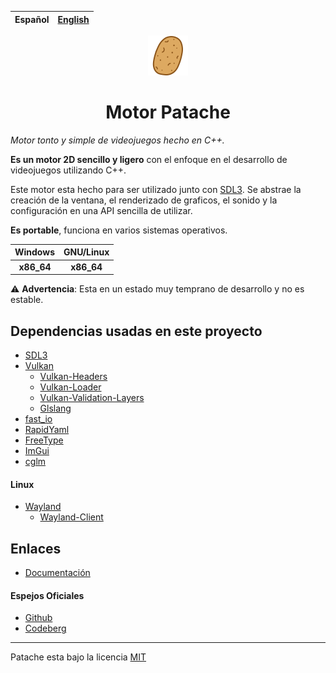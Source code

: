 | Español | [English](README_en.md) |
| :--: | :--: |

<p align = "center"><img draggable = false src = "data/assets/patache.svg?ref_type=heads&inline=false" width=64></p>

<h1 align = "center">Motor Patache</h1>

_Motor tonto y simple de videojuegos hecho en C++._

<p><strong>Es un motor 2D sencillo y ligero</strong> con el enfoque en el desarrollo de videojuegos utilizando C++.</p>

<p>Este motor esta hecho para ser utilizado junto con <a href = "http://www.libsdl.org/">SDL3</a>. Se abstrae la creación de la ventana, el renderizado de graficos, el sonido y la configuración en una API sencilla de utilizar.</p>

<p><strong>Es portable</strong>, funciona en varios sistemas operativos.</p>

| Windows | GNU/Linux |
| :-----: | :-----: |
|<b>x86_64</b> | <b>x86_64</b> |

<p>⚠️ <strong>Advertencia</strong>: Esta en un estado muy temprano de desarrollo y no es estable.</p>

## Dependencias usadas en este proyecto
- [SDL3](http://www.libsdl.org/)
- [Vulkan](https://www.vulkan.org/)
	- [Vulkan-Headers](https://github.com/KhronosGroup/Vulkan-Headers.git)
	- [Vulkan-Loader](https://github.com/KhronosGroup/Vulkan-Loader.git)
	- [Vulkan-Validation-Layers](https://github.com/KhronosGroup/Vulkan-ValidationLayers.git)
	- [Glslang](https://github.com/KhronosGroup/glslang.git)
- [fast_io](https://github.com/cppfastio/fast_io.git)
- [RapidYaml](https://github.com/biojppm/rapidyaml.git)
- [FreeType](https://gitlab.freedesktop.org/freetype/freetype.git)
- [ImGui](https://github.com/ocornut/imgui.git)
- [cglm](https://github.com/recp/cglm.git)

#### Linux
 - [Wayland](https://wayland.freedesktop.org/)
	- [Wayland-Client](https://gitlab.freedesktop.org/wayland/wayland)

## Enlaces
- [Documentación](#)
#### Espejos Oficiales
- [Github](https://github.com/Sendan4/Patache-Game-Engine)
- [Codeberg](https://codeberg.org/PatacheEngine/Patache.git)

<hr>

Patache esta bajo la licencia [MIT](LICENSE.txt)

